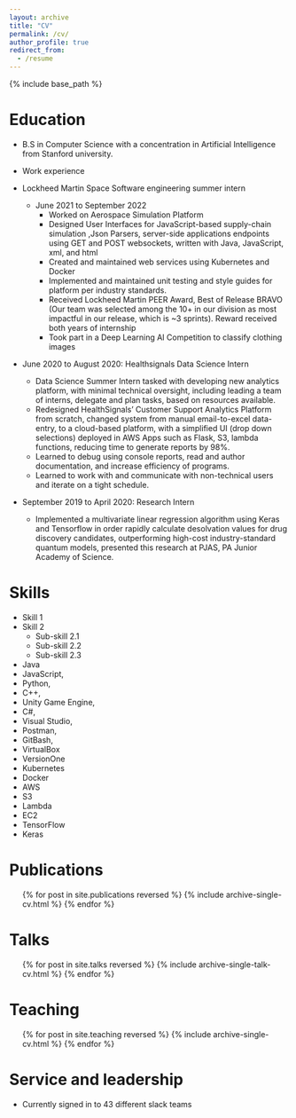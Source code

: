 ```yaml
---
layout: archive
title: "CV"
permalink: /cv/
author_profile: true
redirect_from:
  - /resume
---
```


{% include base_path %}

Education
======
* B.S in Computer Science with a concentration in Artificial Intelligence from Stanford university.
* Work experience

* Lockheed Martin Space Software engineering summer intern
  * June 2021 to September 2022
    * Worked on Aerospace Simulation Platform
    * Designed User Interfaces for JavaScript-based supply-chain simulation ,Json Parsers, server-side applications endpoints using GET and POST websockets, written with Java, JavaScript, xml, and html
    * Created and maintained web services using Kubernetes and Docker 
    * Implemented and maintained unit testing and style guides for platform per industry standards.
    * Received Lockheed Martin PEER Award, Best of Release BRAVO (Our team was selected among the 10+ in our division as most impactful in our release, which is ~3 sprints). Reward received both years of internship
    * Took part in a Deep Learning AI Competition to classify clothing images


* June 2020 to August 2020: Healthsignals Data Science Intern
  * Data Science Summer Intern tasked with developing new analytics platform, with minimal technical oversight, including leading a team of interns, delegate and plan tasks, based on resources available.
  * Redesigned HealthSignals’ Customer Support Analytics Platform from scratch, changed system from manual email-to-excel data-entry, to a cloud-based platform, with a simplified UI (drop down selections) deployed in AWS Apps such as Flask, S3, lambda functions, reducing time to generate reports by 98%.
  * Learned to debug using console reports, read and author documentation, and increase efficiency of programs.
  * Learned to work with and communicate with  non-technical users and iterate on a tight schedule.

* September 2019 to April 2020: Research Intern
  * Implemented a multivariate linear regression algorithm using Keras and Tensorflow in order rapidly calculate desolvation values for drug discovery candidates, outperforming high-cost industry-standard quantum models, presented this research at PJAS, PA Junior Academy of Science.
  
Skills
======
* Skill 1
* Skill 2
  * Sub-skill 2.1
  * Sub-skill 2.2
  * Sub-skill 2.3
* Java
* JavaScript,
* Python,
* C++,
* Unity Game Engine,
* C#,
* Visual Studio,
*  Postman,
*   GitBash,
*   VirtualBox
*   VersionOne
*   Kubernetes
*    Docker
*   AWS
*   S3
*   Lambda
*    EC2
* TensorFlow
*  Keras

Publications
======
  <ul>{% for post in site.publications reversed %}
    {% include archive-single-cv.html %}
  {% endfor %}</ul>
  
Talks
======
  <ul>{% for post in site.talks reversed %}
    {% include archive-single-talk-cv.html  %}
  {% endfor %}</ul>
  
Teaching
======
  <ul>{% for post in site.teaching reversed %}
    {% include archive-single-cv.html %}
  {% endfor %}</ul>
  
Service and leadership
======
* Currently signed in to 43 different slack teams
